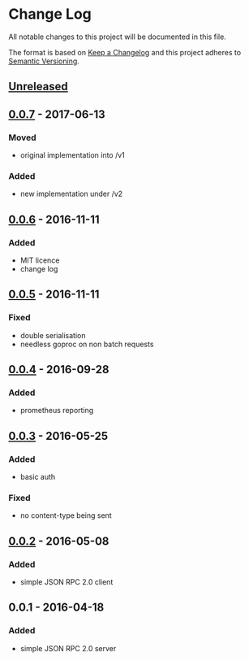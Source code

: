 # Change Log
All notable changes to this project will be documented in this file.

The format is based on [Keep a Changelog](http://keepachangelog.com/)
and this project adheres to [Semantic Versioning](http://semver.org/).

## [Unreleased]

## [0.0.7] - 2017-06-13
### Moved
- original implementation into /v1

### Added
- new implementation under /v2

## [0.0.6] - 2016-11-11
### Added
- MIT licence
- change log

## [0.0.5] - 2016-11-11
### Fixed
- double serialisation
- needless goproc on non batch requests

## [0.0.4] - 2016-09-28
### Added
- prometheus reporting

## [0.0.3] - 2016-05-25
### Added
- basic auth

### Fixed
- no content-type being sent

## [0.0.2] - 2016-05-08
### Added
- simple JSON RPC 2.0 client

## 0.0.1 - 2016-04-18
### Added
- simple JSON RPC 2.0 server

[Unreleased]: https://github.com/ingresso-group/gojsonrpc/compare/0.0.7...HEAD
[0.0.7]: https://github.com/ingresso-group/gojsonrpc/compare/0.0.6...0.0.7
[0.0.6]: https://github.com/ingresso-group/gojsonrpc/compare/0.0.5...0.0.6
[0.0.5]: https://github.com/ingresso-group/gojsonrpc/compare/0.0.4...0.0.5
[0.0.4]: https://github.com/ingresso-group/gojsonrpc/compare/0.0.3...0.0.4
[0.0.3]: https://github.com/ingresso-group/gojsonrpc/compare/0.0.2...0.0.3
[0.0.2]: https://github.com/ingresso-group/gojsonrpc/compare/0.0.1...0.0.2
[0.0.1]: https://github.com/ingresso-group/gojsonrpc/tree/0.0.1
